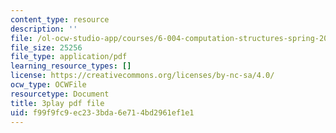 ```yaml
---
content_type: resource
description: ''
file: /ol-ocw-studio-app/courses/6-004-computation-structures-spring-2017/f99f9fc9ec233bda6e714bd2961ef1e1_R7U0Xezxo_0.pdf
file_size: 25256
file_type: application/pdf
learning_resource_types: []
license: https://creativecommons.org/licenses/by-nc-sa/4.0/
ocw_type: OCWFile
resourcetype: Document
title: 3play pdf file
uid: f99f9fc9-ec23-3bda-6e71-4bd2961ef1e1
---
```

